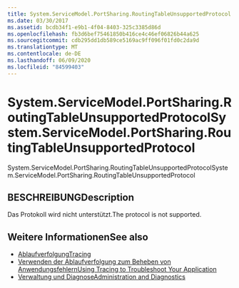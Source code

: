 ```yaml
---
title: System.ServiceModel.PortSharing.RoutingTableUnsupportedProtocol
ms.date: 03/30/2017
ms.assetid: bcdb34f1-e9b1-4f04-8403-325c3385d86d
ms.openlocfilehash: fb3d6bef75461850b416ce4c46ef06826b44a625
ms.sourcegitcommit: cdb295dd1db589ce5169ac9ff096f01fd0c2da9d
ms.translationtype: MT
ms.contentlocale: de-DE
ms.lasthandoff: 06/09/2020
ms.locfileid: "84599403"
---
```

# <a name="systemservicemodelportsharingroutingtableunsupportedprotocol"></a><span data-ttu-id="c06fa-102">System.ServiceModel.PortSharing.RoutingTableUnsupportedProtocol</span><span class="sxs-lookup"><span data-stu-id="c06fa-102">System.ServiceModel.PortSharing.RoutingTableUnsupportedProtocol</span></span>
<span data-ttu-id="c06fa-103">System.ServiceModel.PortSharing.RoutingTableUnsupportedProtocol</span><span class="sxs-lookup"><span data-stu-id="c06fa-103">System.ServiceModel.PortSharing.RoutingTableUnsupportedProtocol</span></span>  
  
## <a name="description"></a><span data-ttu-id="c06fa-104">BESCHREIBUNG</span><span class="sxs-lookup"><span data-stu-id="c06fa-104">Description</span></span>  
 <span data-ttu-id="c06fa-105">Das Protokoll wird nicht unterstützt.</span><span class="sxs-lookup"><span data-stu-id="c06fa-105">The protocol is not supported.</span></span>  
  
## <a name="see-also"></a><span data-ttu-id="c06fa-106">Weitere Informationen</span><span class="sxs-lookup"><span data-stu-id="c06fa-106">See also</span></span>

- [<span data-ttu-id="c06fa-107">Ablaufverfolgung</span><span class="sxs-lookup"><span data-stu-id="c06fa-107">Tracing</span></span>](index.md)
- [<span data-ttu-id="c06fa-108">Verwenden der Ablaufverfolgung zum Beheben von Anwendungsfehlern</span><span class="sxs-lookup"><span data-stu-id="c06fa-108">Using Tracing to Troubleshoot Your Application</span></span>](using-tracing-to-troubleshoot-your-application.md)
- [<span data-ttu-id="c06fa-109">Verwaltung und Diagnose</span><span class="sxs-lookup"><span data-stu-id="c06fa-109">Administration and Diagnostics</span></span>](../index.md)
